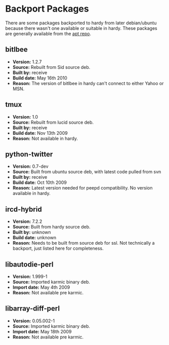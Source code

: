 # Backport Packages

There are some packages backported to hardy from later debian/ubuntu because
there wasn't one available or suitable in hardy. These packages are generally
available from the [apt repo](/procedures/redbrick-apt).

## bitlbee

- **Version:** 1.2.7
- **Source:** Rebuilt from Sid source deb.
- **Built by:** receive
- **Build date:** May 16th 2010
- **Reason:** The version of bitlbee in hardy can't connect to either Yahoo or
  MSN.

## tmux

- **Version:** 1.0
- **Source:** Rebuilt from lucid source deb.
- **Built by:** receive
- **Build date:** Nov 13th 2009
- **Reason:** Not available in hardy.

## python-twitter

- **Version:** 0.7-dev
- **Source:** Built from ubuntu source deb, with latest code pulled from svn
- **Built by:** receive
- **Build date:** Oct 10th 2009
- **Reason:** Latest version needed for peepd compatibility. No version
  available in hardy.

## ircd-hybrid

- **Version:** 7.2.2
- **Source:** Built from hardy source deb.
- **Built by:** unknown
- **Build date:** unknown
- **Reason:** Needs to be built from source deb for ssl. Not technically a
  backport, just listed here for completeness.

## libautodie-perl

- **Version:** 1.999-1
- **Source:** Imported karmic binary deb.
- **Import date:** May 4th 2009
- **Reason:** Not available pre karmic.

## libarray-diff-perl

- **Version:** 0.05.002-1
- **Source:** Imported karmic binary deb.
- **Import date:** May 18th 2009
- **Reason:** Not available pre karmic.

